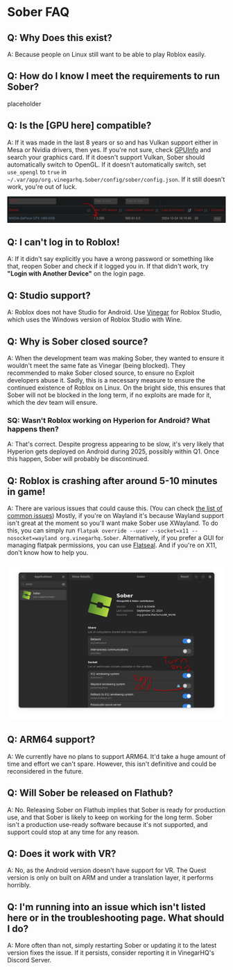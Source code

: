 # Sober FAQ


## Q: Why Does this exist?
A: Because people on Linux still want to be able to play Roblox easily.


## Q: How do I know I meet the requirements to run Sober?
placeholder


## Q: Is the [GPU here] compatible?
A: If it was made in the last 8 years or so and has Vulkan support either in Mesa or Nvidia drivers, then yes. If you're not sure, check [GPUInfo](https://vulkan.gpuinfo.org/) and search your graphics card. If it doesn't support Vulkan, Sober should automatically switch to OpenGL. If it doesn't automatically switch, set `use_opengl` to `true` in `~/.var/app/org.vinegarhq.Sober/config/sober/config.json`. If it still doesn't work, you're out of luck.

![Vulkan Supported](./vulkaninfo.png)

## Q: I can't log in to Roblox!
A: If it didn't say explicitly you have a wrong password or something like that, reopen Sober and check if it logged you in. If that didn't work, try **"Login with Another Device"** on the login page.



## Q: Studio support?
A: Roblox does not have Studio for Android. Use [Vinegar](https://vinegarhq.org/) for Roblox Studio, which uses the Windows version of Roblox Studio with Wine.



## Q: Why is Sober closed source?
A: When the development team was making Sober, they wanted to ensure it wouldn't meet the same fate as Vinegar (being blocked). They recommended to make Sober closed source, to ensure no Exploit developers abuse it. Sadly, this is a necessary measure to ensure the continued existence of Roblox on Linux. On the bright side, this ensures that Sober will not be blocked in the long term, if no exploits are made for it, which the dev team will ensure.

### SQ: Wasn't Roblox working on Hyperion for Android? What happens then?
A: That's correct. Despite progress appearing to be slow, it's very likely that Hyperion gets deployed on Android during 2025, possibly within Q1. Once this happen, Sober will probably be discontinued.



## Q: Roblox is crashing after around 5-10 minutes in game!
A: There are various issues that could cause this. (You can check [the list of common issues](../Troubleshooting/index.md#known-general-issues)) Mostly, if you're on Wayland it's because Wayland support isn't great at the moment so you'll want make Sober use XWayland. To do this, you can simply run ```flatpak override --user --socket=x11 --nosocket=wayland org.vinegarhq.Sober```. Alternatively, if you prefer a GUI for managing flatpak permissions, you can use [Flatseal](https://flathub.org/apps/com.github.tchx84.Flatseal). And if you're on X11, don't know how to help you.

![Turn on XWayland](./xwaylandforever.png)



## Q: ARM64 support?
A: We currently have no plans to support ARM64. It'd take a huge amount of time and effort we can't spare. However, this isn't definitive and could be reconsidered in the future.



## Q: Will Sober be released on Flathub?
A: No. Releasing Sober on Flathub implies that Sober is ready for production use, and that Sober is likely to keep on working for the long term. Sober isn't a production use-ready software because it's not supported, and support could stop at any time for any reason.



## Q: Does it work with VR?
A: No, as the Android version doesn't have support for VR. The Quest version is only on built on ARM and under a translation layer, it performs horribly.


## Q: I'm running into an issue which isn't listed here or in the troubleshooting page. What should I do?
A: More often than not, simply restarting Sober or updating it to the latest version fixes the issue. If it persists, consider reporting it in VinegarHQ's Discord Server.
